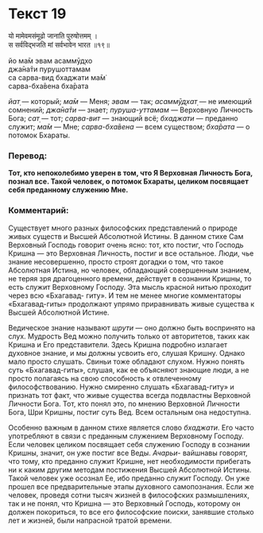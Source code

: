 # Текст 19

यो मामेवमसंमूढो जानाति पुरुषोत्तमम् ।  
स सर्वविद्भजति मां सर्वभावेन भारत ॥१९॥

йо ма̄м эвам асаммӯд̣хо  
джа̄на̄ти пурушоттамам  
са сарва-вид бхаджати ма̄м̇  
сарва-бха̄вена бха̄рата

_йат̣_ — который; _ма̄м_ — Меня; _эвам_ — так; _асаммӯд̣хат̣_ — не имеющий сомнений; _джа̄на̄ти_ — знает; _пуруша-уттамам_ — Верховную Личность Бога; _сат̣_ — тот; _сарва-вит_ — знающий всё; _бхаджати_ — преданно служит; _ма̄м_ — Мне; _сарва-бха̄вена_ — всем существом; _бха̄рата_ — о потомок Бхараты.

### Перевод:

**Тот, кто непоколебимо уверен в том, что Я Верховная Личность Бога, познал все. Такой человек, о потомок Бхараты, целиком посвящает себя преданному служению Мне.**

### Комментарий:

Существует много разных философских представлений о природе живых существ и Высшей Абсолютной Истины. В данном стихе Сам Верховный Господь говорит очень ясно: тот, кто постиг, что Господь Кришна — это Верховная Личность, постиг и все остальное. Люди, чье знание несовершенно, просто строят догадки о том, что такое Абсолютная Истина, но человек, обладающий совершенным знанием, не теряя зря драгоценного времени, действует в сознании Кришны, то есть служит Верховному Господу. Эта мысль красной нитью проходит через всю «Бхагавад- гиту». И тем не менее многие комментаторы «Бхагавад-гиты» продолжают упрямо приравнивать живые существа к Высшей Абсолютной Истине.

Ведическое знание называют _шрути_ — оно должно быть воспринято на слух. Мудрость Вед можно получить только от авторитетов, таких как Кришна и Его представители. Здесь Кришна подробно излагает духовное знание, и мы должны усвоить его, слушая Кришну. Однако мало просто слушать. Свиньи тоже обладают слухом. Нужно понять суть «Бхагавад-гиты», слушая, как ее объясняют знающие люди, а не просто полагаясь на свою способность к отвлеченному философствованию. Нужно смиренно слушать «Бхагавад-гиту» и признать тот факт, что живые существа всегда подвластны Верховной Личности Бога. Тот, кто понял это, по мнению Верховной Личности Бога, Шри Кришны, постиг суть Вед. Всем остальным она недоступна.

Особенно важным в данном стихе является слово _бхаджати_. Его часто употребляют в связи с преданным служением Верховному Господу. Если человек целиком посвящает себя служению Господу в сознании Кришны, значит, он уже постиг все Веды. _Ачарьи_- вайшнавы говорят, что тому, кто преданно служит Кришне, нет необходимости прибегать ни к каким другим методам постижения Высшей Абсолютной Истины. Такой человек уже осознал Ее, ибо преданно служит Господу. Он уже прошел все предварительные этапы духовного самопознания. Если же человек, проведя сотни тысяч жизней в философских размышлениях, так и не понял, что Кришна — это Верховный Господь, которому он должен покориться, то все его философские поиски, занявшие столько лет и жизней, были напрасной тратой времени.